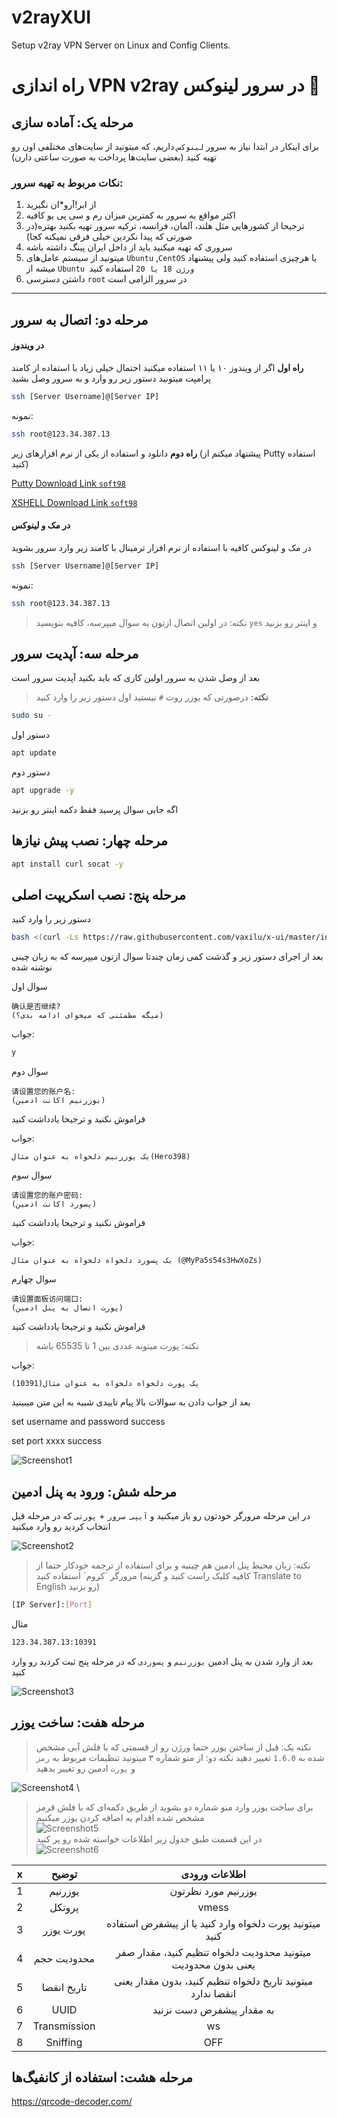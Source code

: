  # v2rayXUI
 Setup v2ray VPN Server on Linux and Config Clients.

 # راه اندازی VPN v2ray در سرور لینوکس :ninja:
 
 ## مرحله یک: آماده سازی
 
 برای اینکار در ابتدا نیاز به سرور `لینوکس` داریم، که میتونید از سایت‌های مختلفی اون رو تهیه کنید
 (بعضی سایت‌ها پرداخت به صورت ساعتی دارن)
 
 ### نکات مربوط به تهیه سرور:
 
 
 1. از ابر!آرو*ان نگیرید
 2. اکثر مواقع یه سرور به کمترین میزان رم و سی پی یو کافیه
 3. ترجیحا از کشورهایی مثل هلند، آلمان، فرانسه، ترکیه سرور تهیه بکنید بهتره(در صورتی که پیدا نکردین خیلی فرقی نمیکنه کجا)
 4. سروری که تهیه میکنید باید از داخل ایران پینگ داشته باشه
 5. میتونید از سیستم عامل‌های `Ubuntu` ,`CentOS` یا هرچیزی استفاده کنید ولی پیشنهاد میشه از `Ubuntu ورژن 18 یا 20` استفاده کنید
 6. داشتن دسترسی `root` در سرور الزامی است
 
 
 ----------



 ## مرحله دو: اتصال به سرور
 
 #### در ویندوز
 **راه اول**
 اگر از ویندوز ۱۰ یا ۱۱ استفاده میکنید احتمال خیلی زیاد با استفاده از کامند پرامپت میتونید دستور زیر رو وارد و به سرور وصل بشید
 
 ```bash
 ssh [Server Username]@[Server IP]
 ```
 نمونه:
 ```bash
 ssh root@123.34.387.13
 ```
 
 **راه دوم**
 دانلود و استفاده از یکی از نرم افزارهای زیر
 (پیشنهاد میکنم از Putty استفاده کنید)

 [Putty Download Link `soft98`](https://dl2.soft98.ir/soft/p-q/PuTTY.0.77.rar?1)
 
 [XSHELL Download Link `soft98`](https://dl2.soft98.ir/soft/x-y-z/Xshell.5.0.0835.rar?1)
 
 #### در مک و لینوکس
 در مک و لینوکس کافیه با استفاده از نرم افزار ترمینال با کامند زیر وارد سرور بشوید
 
 ```bash
 ssh [Server Username]@[Server IP]
 ```
 نمونه:
 ```bash
 ssh root@123.34.387.13
 ```
 
 > نکته: در اولین اتصال ازتون یه سوال میپرسه، کافیه بنویسید `yes` و اینتر رو بزنید
 
 ## مرحله سه: آپدیت سرور
 
 بعد از وصل شدن به سرور اولین کاری که باید بکنید آپدیت سرور است
 
 > **نکته:** درصورتی که یوزر روت `#` نیستید اول دستور زیر را وارد کنید
 ```bash
 sudo su -
 ```
 
 دستور اول
 ```bash
 apt update
 ```
 
 دستور دوم
 ```bash
 apt upgrade -y
 ```
 
 اگه جایی سوال پرسید فقط دکمه اینتر رو بزنید
 
 ## مرحله چهار: نصب پیش نیازها
 ```bash
 apt install curl socat -y
 ```
 
 ## مرحله پنج: نصب اسکریپت اصلی
 
 دستور زیر را وارد کنید
 ```bash
 bash <(curl -Ls https://raw.githubusercontent.com/vaxilu/x-ui/master/install.sh)
 ```
 
 بعد از اجرای دستور زیر و گذشت کمی زمان چندتا سوال ازتون میپرسه که به زبان چینی نوشته شده
 
 سوال اول

 ```
 确认是否继续?
 (میگه مطمئنی که میخوای ادامه بدی؟)
 ```
 جواب:

 ```bash
 y
 ```
 
 سوال دوم

 ```
 请设置您的账户名:
 (یوزرنیم اکانت ادمین)
 ```
 فراموش نکنید و ترجیحا یادداشت کنید
 
 جواب:

 ```
 یک یوزرنیم دلخواه به عنوان مثال(Hero398)
 ```
 سوال سوم

 ```
 请设置您的账户密码:
 (پسورد اکانت ادمین)
 ```
 فراموش نکنید و ترجیحا یادداشت کنید
 
 جواب:

 ```
 یک پسورد دلخواه دلخواه به عنوان مثال (@MyPa5s54s3HwXoZs)
 ```
 سوال چهارم

 ```
 请设置面板访问端口:
 (پورت اتصال به پنل ادمین)
 ```
 فراموش نکنید و ترجیحا یادداشت کنید
 > نکته: پورت میتونه عددی بین 1 تا 65535 باشه
 
 جواب:

 ```
 یک پورت دلخواه دلخواه به عنوان مثال(10391)
 ```
 بعد از جواب دادن به سوالات بالا پیام تاییدی شبیه به این متن میبینید
 
 set username and password success
 
 set port xxxx success


 ![Screenshot1](images/Screen%20Shot%202022-10-18%20at%2001.19.08.png)

 ## مرحله شش: ورود به پنل ادمین

 در این مرحله مرورگر خودتون رو باز میکنید و `آیپی سرور` + `پورتی` که در مرحله قبل انتخاب کردید رو وارد میکنید


 ![Screenshot2](images/Screen%20Shot%202022-10-18%20at%2001.03.06.png)
 
 <blockquote>
 نکته: زبان محیط پنل ادمین هم چینیه و برای استفاده از ترجمه خودکار حتما از مرورگر `کروم` استفاده کنید
 (کافیه کلیک راست کنید و گزینه Translate to English رو بزنید)
 </blockquote>

 ```bash
 [IP Server]:[Port]
 ```
 مثال

 ```bash
 123.34.387.13:10391
 ```
 بعد از وارد شدن به پنل ادمین `یوزرنیم` و `پسوردی` که در مرحله پنج ثبت کردید رو وارد کنید


 ![Screenshot3](images/Screen%20Shot%202022-10-18%20at%2001.44.21.png)


 ## مرحله هفت: ساخت یوزر
 
 > نکته یک: قبل از ساختن یوزر حتما ورژن رو از قسمتی که با فلش آبی مشخص شده به `1.6.0` تغییر دهید
 >  نکته دو: از منو شماره ۳ میتونید تنظیمات مربوط به `رمز` و `پورت` ادمین رو تغییر بدهید
 
 ![Screenshot4](images/CShot%2020221018_015855.png)
 \
 > برای ساخت یوزر وارد منو شماره دو بشوید
 > از طریق دکمه‌ای که با فلش قرمز مشخص شده اقدام به اضافه کردن یوزر میکنیم
 \
 ![Screenshot5](images/CShot%2020221018_122337.png)
 \
 > در این قسمت طبق جدول زیر اطلاعات خواسته شده رو پر کنید
 \
 ![Screenshot6](images/CShot%2020221018_124748.png)
 
 | x |     توضیح    |                          اطلاعات ورودی                         |
|:-:|:------------:|:--------------------------------------------------------------:|
| 1 |    یوزرنیم   |                       یوزرنیم مورد نظرتون                      |
| 2 |    پروتکل    |                              vmess                             |
| 3 |   پورت یوزر  |     میتونید پورت دلخواه وارد کنید یا از پیشفرض استفاده کنید    |
| 4 |  محدودیت حجم | میتونید محدودیت دلخواه تنظیم کنید، مقدار صفر یعنی بدون محدودیت |
| 5 |  تاریخ انقضا |  میتونید تاریخ دلخواه تنظیم کنید، بدون مقدار یعنی انقضا ندارد  |
| 6 |     UUID     |                    به مقدار پیشفرض دست نزنید                   |
| 7 | Transmission |                               ws                               |
| 8 |   Sniffing   |                               OFF                              |
 
 ## مرحله هشت: استفاده از کانفیگ‌ها

 https://qrcode-decoder.com/